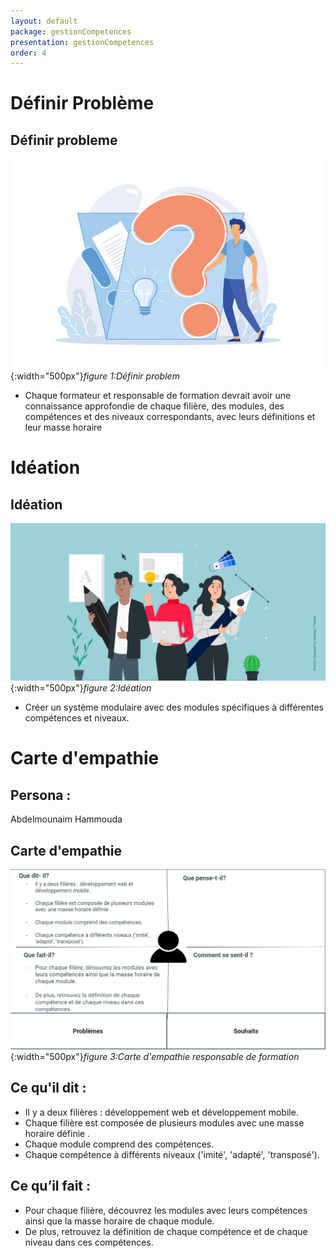 ```yaml
---
layout: default
package: gestionCompetences
presentation: gestionCompetences
order: 4
---
```


# Définir Problème

<!-- new slide -->

## Définir probleme 

![Définir probleme](./images/definir-probleme.jpg){:width="500px"}*figure 1:Définir problem*

<!-- new slide -->

<!-- note -->

- Chaque formateur et responsable de formation devrait avoir une connaissance approfondie de chaque filière, des modules, des compétences et des niveaux correspondants, avec leurs définitions et leur masse horaire

# Idéation

<!-- new slide -->

## Idéation 

![Idéation](./images/ideation.png){:width="500px"}*figure 2:Idéation*

<!-- new slide -->



- Créer un système modulaire avec des modules spécifiques à différentes compétences et niveaux.


# Carte d'empathie 

<!-- new slide -->

## Persona :

Abdelmounaim Hammouda  

<!-- new slide -->


## Carte d'empathie 

![Carte d'empathie responsable de formation](./images/carte-empathie-responsable-de-formation-abdelmounaim-hammouda.png){:width="500px"}*figure 3:Carte d'empathie responsable de formation*

<!-- new slide -->


<!-- note -->

## Ce qu'il dit : 

- Il y a deux filières : développement web et développement mobile.
- Chaque filière est composée de plusieurs modules avec une masse horaire définie .
- Chaque module comprend des compétences. 
- Chaque compétence à différents niveaux ('imité', 'adapté', 'transposé').

## Ce qu’il fait :

- Pour chaque filière, découvrez les modules avec leurs compétences ainsi que la masse horaire de chaque module.
- De plus, retrouvez la définition de chaque compétence et de chaque niveau dans ces compétences.